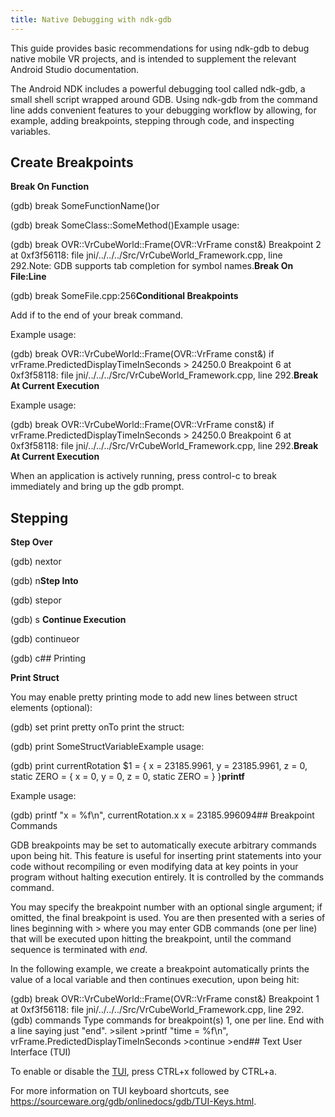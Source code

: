 ```yaml
---
title: Native Debugging with ndk-gdb
---
```

This guide provides basic recommendations for using ndk-gdb to debug native mobile VR projects, and is intended to supplement the relevant Android Studio documentation.

The Android NDK includes a powerful debugging tool called ndk-gdb, a small shell script wrapped around GDB. Using ndk-gdb from the command line adds convenient features to your debugging workflow by allowing, for example, adding breakpoints, stepping through code, and inspecting variables.

## Create Breakpoints

**Break On Function**

(gdb) break SomeFunctionName()or

(gdb) break SomeClass::SomeMethod()Example usage:

(gdb) break OVR::VrCubeWorld::Frame(OVR::VrFrame const&) Breakpoint 2 at 0xf3f56118: file jni/../../../Src/VrCubeWorld\_Framework.cpp, line 292.Note: GDB supports tab completion for symbol names.**Break On File:Line**

(gdb) break SomeFile.cpp:256**Conditional Breakpoints**

Add if <some condition> to the end of your break command.

Example usage:

(gdb) break OVR::VrCubeWorld::Frame(OVR::VrFrame const&) if vrFrame.PredictedDisplayTimeInSeconds > 24250.0 Breakpoint 6 at 0xf3f58118: file jni/../../../Src/VrCubeWorld\_Framework.cpp, line 292.**Break At Current Execution**

Example usage:

(gdb) break OVR::VrCubeWorld::Frame(OVR::VrFrame const&) if vrFrame.PredictedDisplayTimeInSeconds > 24250.0 Breakpoint 6 at 0xf3f58118: file jni/../../../Src/VrCubeWorld\_Framework.cpp, line 292.**Break At Current Execution**

When an application is actively running, press control-c to break immediately and bring up the gdb prompt.

## Stepping

**Step Over**

(gdb) nextor

(gdb) n**Step Into**

(gdb) stepor

(gdb) s **Continue Execution**

(gdb) continueor

(gdb) c## Printing

**Print Struct**

You may enable pretty printing mode to add new lines between struct elements (optional):

 (gdb) set print pretty onTo print the struct:

 (gdb) print SomeStructVariableExample usage: 

(gdb) print currentRotation $1 = { x = 23185.9961, y = 23185.9961, z = 0, static ZERO = { x = 0, y = 0, z = 0, static ZERO = <same as static member of an already seen type> } }**printf**

Example usage: 

(gdb) printf "x = %f\n", currentRotation.x x = 23185.996094## Breakpoint Commands

GDB breakpoints may be set to automatically execute arbitrary commands upon being hit. This feature is useful for inserting print statements into your code without recompiling or even modifying data at key points in your program without halting execution entirely. It is controlled by the commands command.

You may specify the breakpoint number with an optional single argument; if omitted, the final breakpoint is used. You are then presented with a series of lines beginning with > where you may enter GDB commands (one per line) that will be executed upon hitting the breakpoint, until the command sequence is terminated with *end*.

In the following example, we create a breakpoint automatically prints the value of a local variable and then continues execution, upon being hit:

(gdb) break OVR::VrCubeWorld::Frame(OVR::VrFrame const&) Breakpoint 1 at 0xf3f56118: file jni/../../../Src/VrCubeWorld\_Framework.cpp, line 292. (gdb) commands Type commands for breakpoint(s) 1, one per line. End with a line saying just "end". >silent >printf "time = %f\n", vrFrame.PredictedDisplayTimeInSeconds >continue >end## Text User Interface (TUI)

To enable or disable the [TUI](https://sourceware.org/gdb/onlinedocs/gdb/TUI.html), press CTRL+x followed by CTRL+a.

For more information on TUI keyboard shortcuts, see <https://sourceware.org/gdb/onlinedocs/gdb/TUI-Keys.html>.

